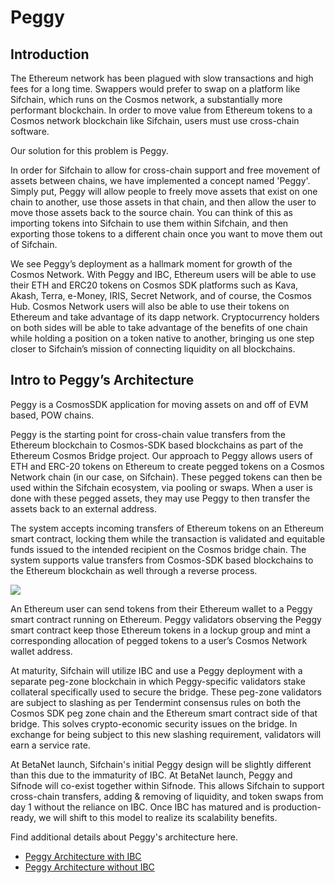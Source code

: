 # Peggy

## Introduction

The Ethereum network has been plagued with slow transactions and high fees for a long time. Swappers would prefer to swap on a platform like Sifchain, which runs on the Cosmos network, a substantially more performant blockchain. In order to move value from Ethereum tokens to a Cosmos network blockchain like Sifchain, users must use cross-chain software.

Our solution for this problem is Peggy.

In order for Sifchain to allow for cross-chain support and free movement of assets between chains, we have implemented a concept named 'Peggy'. Simply put, Peggy will allow people to freely move assets that exist on one chain to another, use those assets in that chain, and then allow the user to move those assets back to the source chain. You can think of this as importing tokens into Sifchain to use them within Sifchain, and then exporting those tokens to a different chain once you want to move them out of Sifchain.

We see Peggy’s deployment as a hallmark moment for growth of the Cosmos Network. With Peggy and IBC, Ethereum users will be able to use their ETH and ERC20 tokens on Cosmos SDK platforms such as Kava, Akash, Terra, e-Money, IRIS, Secret Network, and of course, the Cosmos Hub. Cosmos Network users will also be able to use their tokens on Ethereum and take advantage of its dapp network. Cryptocurrency holders on both sides will be able to take advantage of the benefits of one chain while holding a position on a token native to another, bringing us one step closer to Sifchain’s mission of connecting liquidity on all blockchains.

## **Intro to Peggy’s Architecture**

Peggy is a CosmosSDK application for moving assets on and off of EVM based, POW chains.

Peggy is the starting point for cross-chain value transfers from the Ethereum blockchain to Cosmos-SDK based blockchains as part of the Ethereum Cosmos Bridge project. Our approach to Peggy allows users of ETH and ERC-20 tokens on Ethereum to create pegged tokens on a Cosmos Network chain \(in our case, on Sifchain\). These pegged tokens can then be used within the Sifchain ecosystem, via pooling or swaps. When a user is done with these pegged assets, they may use Peggy to then transfer the assets back to an external address.

The system accepts incoming transfers of Ethereum tokens on an Ethereum smart contract, locking them while the transaction is validated and equitable funds issued to the intended recipient on the Cosmos bridge chain. The system supports value transfers from Cosmos-SDK based blockchains to the Ethereum blockchain as well through a reverse process.

![](../.gitbook/assets/screen-shot-2021-01-14-at-12.55.57-pm.png)

An Ethereum user can send tokens from their Ethereum wallet to a Peggy smart contract running on Ethereum. Peggy validators observing the Peggy smart contract keep those Ethereum tokens in a lockup group and mint a corresponding allocation of pegged tokens to a user’s Cosmos Network wallet address.

At maturity, Sifchain will utilize IBC and use a Peggy deployment with a separate peg-zone blockchain in which Peggy-specific validators stake collateral specifically used to secure the bridge. These peg-zone validators are subject to slashing as per Tendermint consensus rules on both the Cosmos SDK peg zone chain and the Ethereum smart contract side of that bridge. This solves crypto-economic security issues on the bridge. In exchange for being subject to this new slashing requirement, validators will earn a service rate.

At BetaNet launch, Sifchain's initial Peggy design will be slightly different than this due to the immaturity of IBC. At BetaNet launch, Peggy and Sifnode will co-exist together within Sifnode. This allows Sifchain to support cross-chain transfers, adding & removing of liquidity, and token swaps from day 1 without the reliance on IBC. Once IBC has matured and is production-ready, we will shift to this model to realize its scalability benefits.

Find additional details about Peggy's architecture here.

* [Peggy Architecture with IBC](https://github.com/Sifchain/peggy/blob/develop/docs/sifchain-peggy-architecture.md)
* [Peggy Architecture without IBC](https://github.com/Sifchain/peggy/blob/develop/docs/sifchain-peggy-architecture-no-ibc.md) 


